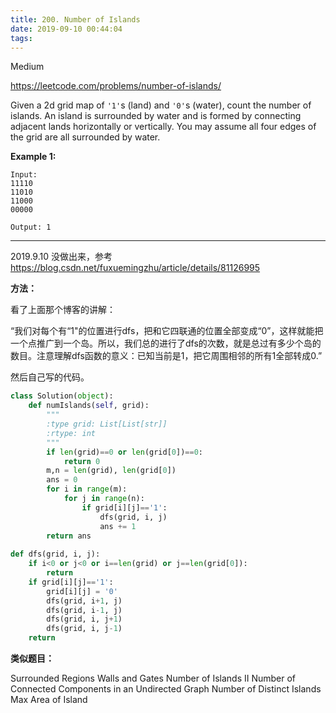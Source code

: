 ```yaml
---
title: 200. Number of Islands
date: 2019-09-10 00:44:04
tags:
---
```


Medium

https://leetcode.com/problems/number-of-islands/

Given a 2d grid map of `'1'`s (land) and `'0'`s (water), count the number of islands. An island is surrounded by water and is formed by connecting adjacent lands horizontally or vertically. You may assume all four edges of the grid are all surrounded by water.

**Example 1:**

```
Input:
11110
11010
11000
00000

Output: 1
```

---

2019.9.10 没做出来，参考 https://blog.csdn.net/fuxuemingzhu/article/details/81126995

**方法：**

看了上面那个博客的讲解：

“我们对每个有“1"的位置进行dfs，把和它四联通的位置全部变成“0”，这样就能把一个点推广到一个岛。所以，我们总的进行了dfs的次数，就是总过有多少个岛的数目。注意理解dfs函数的意义：已知当前是1，把它周围相邻的所有1全部转成0.”

然后自己写的代码。

```python
class Solution(object):
    def numIslands(self, grid):
        """
        :type grid: List[List[str]]
        :rtype: int
        """
        if len(grid)==0 or len(grid[0])==0:
            return 0
        m,n = len(grid), len(grid[0])
        ans = 0
        for i in range(m):
            for j in range(n):
                if grid[i][j]=='1':
                    dfs(grid, i, j)
                    ans += 1
        return ans
    
def dfs(grid, i, j):
    if i<0 or j<0 or i==len(grid) or j==len(grid[0]):
        return
    if grid[i][j]=='1':
        grid[i][j] = '0'
        dfs(grid, i+1, j)
        dfs(grid, i-1, j)
        dfs(grid, i, j+1)
        dfs(grid, i, j-1)
    return 
```

**类似题目：**

Surrounded Regions
Walls and Gates
Number of Islands II
Number of Connected Components in an Undirected Graph
Number of Distinct Islands
Max Area of Island